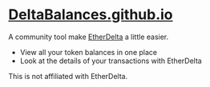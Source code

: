 # [DeltaBalances.github.io](https://deltabalances.github.io)
A community tool make [EtherDelta](https://etherdelta.github.io) a little easier.
+ View all your token balances in one place
+ Look at the details of your transactions with EtherDelta

This is not affiliated with EtherDelta.

